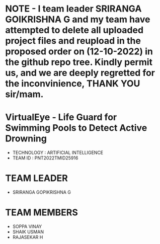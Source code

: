 # NOTE - I team leader  SRIRANGA GOIKRISHNA G and my team have attempted to delete all uploaded project files and reupload in the proposed order on (12-10-2022) in the github repo tree. Kindly permit us, and we are deeply regretted for the inconvinience, THANK YOU sir/mam. 

# VirtualEye - Life Guard for Swimming Pools to Detect Active Drowning

- TECHNOLOGY : ARTIFICIAL INTELLIGENCE
- TEAM ID    : PNT2022TMID25916

# TEAM LEADER
- SRIRANGA GOPIKRISHNA G

# TEAM MEMBERS
- SOPPA VINAY
- SHAIK USMAN
- RAJASEKAR H


